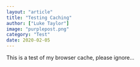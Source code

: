```yaml
---
layout: "article"
title: "Testing Caching"
author: ["Luke Taylor"]
image: "purplepost.png"
category: "Test"
date: 2020-02-05
---
```

This is a test of my browser cache, please ignore...
